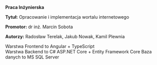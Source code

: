 **Praca Inżynierska**

**Tytuł:** Opracowanie i implementacja wortalu internetowego

**Promotor:** dr inż. Marcin Sobota

**Autorzy:** Radosław Terelak, Jakub Nowak, Kamil Plewnia

Warstwa Frontend to Angular + TypeScript  
Warstwa Backend to C# ASP.NET Core + Entity Framework Core
Baza danych to MS SQL Server
